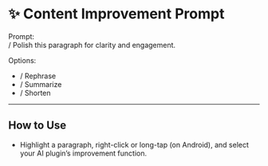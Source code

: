 # ✨ Content Improvement Prompt

Prompt:  
/ Polish this paragraph for clarity and engagement.

Options:  
- / Rephrase
- / Summarize
- / Shorten

---

## How to Use

- Highlight a paragraph, right-click or long-tap (on Android), and select your AI plugin’s improvement function.

